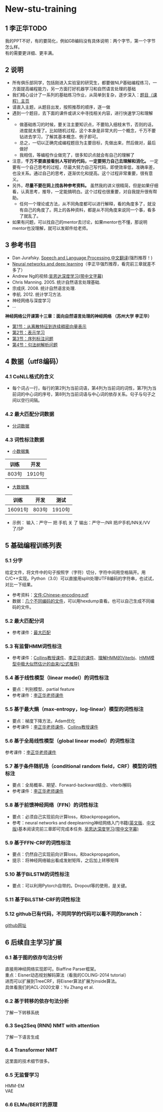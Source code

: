 # New-stu-training
## 1 李正华TODO
 我的PPT不好，有的要简化，例如GB编码没有具体说明：两个字节，第一个字节怎么样。  
 有的需要更详细、更丰满。
## 2 说明
* 所有俱乐部同学，包括刚进入实验室的研究生，都要做NLP基础编程练习，一方面提高编程能力，另一方面打好机器学习和自然语言处理的基础
* 我们精心设计了一系列的基础练习作业，从简单到复杂，逐步深入：[题目（课程）主页](http://hlt.suda.edu.cn/~zhli/teach/cip-2015-fall/)
* 请直入主题，从题目出发，按照推荐的顺序，逐一做
* 遇到一个题目，去下面的课件或讲义中寻找相关内容，进行快速学习和理解
* * 做基础练习的时候，要关注主要知识点，不要陷入细枝末节，否则的话，进度就太慢了。比如随机过程，这个本身是非常大的一个概念，千万不要钻进去学习，了解其基本概念、例子即可。
  * 总之，一切以正确完成编程题目为主要目标，先做出来，然后做对，最后做好
  * 我相信，等编程作业做完了，很多知识点就会有自己的理解了
* 注意，**千万不要直接看别人写好的代码，一定要努力自己去理解和消化。** 一定要有一个自己思考的过程，尽最大努力自己写代码，即使效率低，准确率差，也没关系。通过自己的思考，逐渐优化和提高。这个过程非常重要，很有意义。
* 另外，**尽量不要在网上找各种参考资料。** 虽然我的讲义很精简，但是如果仔细看，认真思考，推导，一定能搞明白。这个过程也很重要，对自我提升很有帮助。
  * 任何一个理论或方法，从不同角度都可以进行解释，看的角度多了，就没有自己的角度了。网上的各种资料，都是从不同角度来说同一个事，看多了就乱了。
* 如果有问题，可以找自己的mentor去讨论，如果mentor也不懂，那说明mentor也没理解，就可以发邮件给老师。
## 3 参考书目
* Dan Jurafsky. [Speech and Language Processing](https://web.stanford.edu/~jurafsky/slp3/),[中文翻译](https://www.kancloud.cn/drxgz/slp20201230#/dashboard)(强烈推荐！)
* [Neural networks and deep learning](http://neuralnetworksanddeeplearning.com/)（李正华强烈推荐，看完前三章就差不多了）
* Andrew Ng的视频:[吴恩达深度学习(带中文字幕)](https://mooc.study.163.com/university/deeplearning_ai#/c)
* Chris Manning. 2005. 统计自然语言处理基础.
* 宗成庆. 2008. 统计自然语言处理.
* 李航. 2012. 统计学习方法.
* 神经网络与深度学习
* ...  

**神经网络公开课第十三章：面向自然语言处理的神经网络 （苏州大学 李正华）**
* [第1节：从离散特征到连续稠密向量表示](http://hlt.suda.edu.cn/~zhli/NLP-DL/13.1.mp4)
* [第2节：表示学习](http://hlt.suda.edu.cn/~zhli/NLP-DL/13.2.mp4)
* [第3节：序列标注问题](http://hlt.suda.edu.cn/~zhli/NLP-DL/13.3.mp4)
* [第4节：句法树解析问题](http://hlt.suda.edu.cn/~zhli/NLP-DL/13.4.mp4)
## 4 数据（utf8编码）
### 4.1 CoNLL格式的含义
* 每个词占一行，每行的第2列为当前词语，第4列为当前词的词性，第7列为当前词的中心词的序号，第8列为当前词语与中心词的依存关系。句子与句子之间以空行间隔。
### 4.2 最大匹配分词数据
* [分词数据](https://github.com/SUDA-LA/recruiting/blob/main/New-stu-training/%E6%9C%80%E5%A4%A7%E5%8C%B9%E9%85%8D%E5%88%86%E8%AF%8D%E6%95%B0%E6%8D%AE/data.conll)
### 4.3 词性标注数据
* [小数据集](https://github.com/SUDA-LA/recruiting/blob/main/New-stu-training/%E8%AF%8D%E6%80%A7%E6%A0%87%E6%B3%A8%E6%95%B0%E6%8D%AE/data.tar.gz)  

 | 训练 | 开发 |     
 | :----: | :----: |   
 | 803句 | 1910句 |  
* [大数据集](https://github.com/SUDA-LA/recruiting/blob/main/New-stu-training/%E8%AF%8D%E6%80%A7%E6%A0%87%E6%B3%A8%E6%95%B0%E6%8D%AE/ctb5-postagged.tar.gz)  

| 训练 | 开发 | 测试 |    
| :----: | :----: | :----: |  
| 16091句 | 803句 | 1910句 |  
* 示例： 输入：严守一 把 手机 关 了 输出：严守一/NR 把/P手机/NN关/VV 了/SP
## 5 基础编程训练列表
### 5.1 分字
给定文件，将文件中的句子按照字（字符）切分，字符中间用空格隔开。用C/C++实现。Python（3.0）可以直接用split处理UTF8编码的字符串，也试试，对比一下结果。  
* 参考资料：[文件:Chinese-encoding.pdf](https://github.com/SUDA-LA/recruiting/blob/main/New-stu-training/%E8%AE%B2%E4%B9%89/Chinese-encoding.pdf)
* 数据：[几个不同编码的文件](https://github.com/SUDA-LA/recruiting/blob/main/New-stu-training/%E5%88%86%E5%AD%97%E6%95%B0%E6%8D%AE/example.tar.gz)，可以用hexdump查看。也可以自己生成不同编码的文件。
### 5.2 最大匹配分词
* 参考课件：[最大匹配](https://github.com/SUDA-LA/recruiting/blob/main/New-stu-training/%E8%AE%B2%E4%B9%89/max-match.ppt)
### 5.3 有监督HMM词性标注
* 参考课件：[Collins教授课件](https://github.com/SUDA-LA/recruiting/blob/main/New-stu-training/%E5%8F%82%E8%80%83%E8%B5%84%E6%96%99/collins-tagging.pdf)、[李正华的课件](https://github.com/SUDA-LA/recruiting/blob/main/New-stu-training/%E8%AE%B2%E4%B9%89/HMM.pdf)、[理解HMM的Viterbi](https://github.com/SUDA-LA/recruiting/blob/main/New-stu-training/%E8%AE%B2%E4%B9%89/HMM-v2.pptx)、[HMM模型中极大似然估计的由来(公式推导)](https://github.com/SUDA-LA/recruiting/blob/main/New-stu-training/%E8%AE%B2%E4%B9%89/HMM%E6%9C%80%E5%A4%A7%E4%BC%BC%E7%84%B6%E4%BC%B0%E8%AE%A1.pdf)
### 5.4 基于线性模型（linear model）的词性标注
* 要点：判别模型、partial feature
* 参考课件：[李正华老师课件](https://github.com/SUDA-LA/recruiting/blob/main/New-stu-training/%E8%AE%B2%E4%B9%89/LinearModel.pdf)
### 5.5 基于最大熵（max-entropy，log-linear）模型的词性标注
* 要点：梯度下降方法，Adam优化
* 参考课件：[李正华老师课件](https://github.com/SUDA-LA/recruiting/blob/main/New-stu-training/%E8%AE%B2%E4%B9%89/LogLinearModel.pdf)、[Collins教授课件](https://github.com/SUDA-LA/recruiting/blob/main/New-stu-training/%E5%8F%82%E8%80%83%E8%B5%84%E6%96%99/collins-loglinear.pdf)
### 5.6 基于全局线性模型（global linear model）的词性标注
参考课件：[李正华老师课件](https://github.com/SUDA-LA/recruiting/blob/main/New-stu-training/%E8%AE%B2%E4%B9%89/GlobalLinearModel.pdf)
### 5.7 基于条件随机场（conditional random field，CRF）模型的词性标注
* 要点：全局概率、期望、Forward-backward结合、viterbi解码
* 参考课件：[李正华老师课件](https://github.com/SUDA-LA/recruiting/blob/main/New-stu-training/%E8%AE%B2%E4%B9%89/CRF.pdf)
### 5.8 基于前馈神经网络（FFN）的词性标注
* 要点：必须自己实现前向计算loss，和backpropagation。
* 参考：neural networks and deeplearning神经网络入门书籍([英文版](http://neuralnetworksanddeeplearning.com/)、[中文版](https://github.com/zhanggyb/nndl/releases/download/latest/nndl-ebook.pdf))基本阅读完前三章即可完成本任务. [吴恩达深度学习(带中文字幕)](https://mooc.study.163.com/university/deeplearning_ai#/c)
### 5.9 基于FFN-CRF的词性标注
* 要点：仍然自己实现前向计算loss，和backpropagation。
* 提示：将神经网络输出看成发射矩阵，之后加上转移矩阵
### 5.10 基于BiLSTM的词性标注
* 要点：可以利用Pytorch自带的。Dropout等的使用，是关键。
### 5.11 基于BiLSTM-CRF的词性标注
### 5.12 github已有代码，不同同学的代码可以看不同的branch：
[github网址](https://github.com/SUDA-LA/CIP)
## 6 后续自主学习扩展
### 6.1 基于图的依存句法分析
直接用神经网络实现即可。Biaffine Parser框架。  
重点：Eisner动态规划解码算法（看我的COLING-2014 tutorial）  
进而可以扩展到TreeCRF，将Eisner算法扩展为inside算法。  
具体看我们的ACL-2020文章：Yu Zhang et al.
### 6.2 基于转移的依存句法分析
了解一下转移系统  
### 6.3 Seq2Seq (RNN) NMT with attention
了解一下语言生成  
### 6.4 Transformer NMT
这里面的技术细节很多。  
### 6.5 无监督学习
HMM-EM  
VAE  
### 6.6 ELMo/BERT的原理



